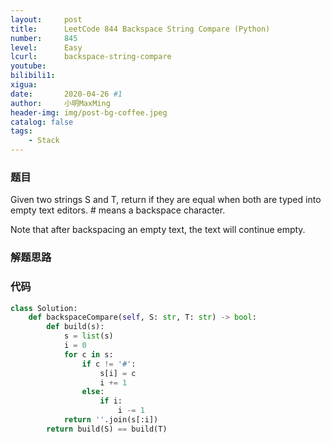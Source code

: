 ```yaml
---
layout:     post
title:      LeetCode 844 Backspace String Compare (Python)
number:     845
level:      Easy
lcurl:      backspace-string-compare
youtube:    
bilibili1:  
xigua:      
date:       2020-04-26 #1
author:     小明MaxMing
header-img: img/post-bg-coffee.jpeg
catalog: false
tags:
    - Stack
---
```


### 题目

Given two strings S and T, return if they are equal when both are typed into empty text editors. # means a backspace character.

Note that after backspacing an empty text, the text will continue empty.

### 解题思路



### 代码
```python
class Solution:
    def backspaceCompare(self, S: str, T: str) -> bool:
        def build(s):
            s = list(s)
            i = 0
            for c in s:
                if c != '#':
                    s[i] = c
                    i += 1
                else:
                    if i:
                        i -= 1
            return ''.join(s[:i])
        return build(S) == build(T)
```